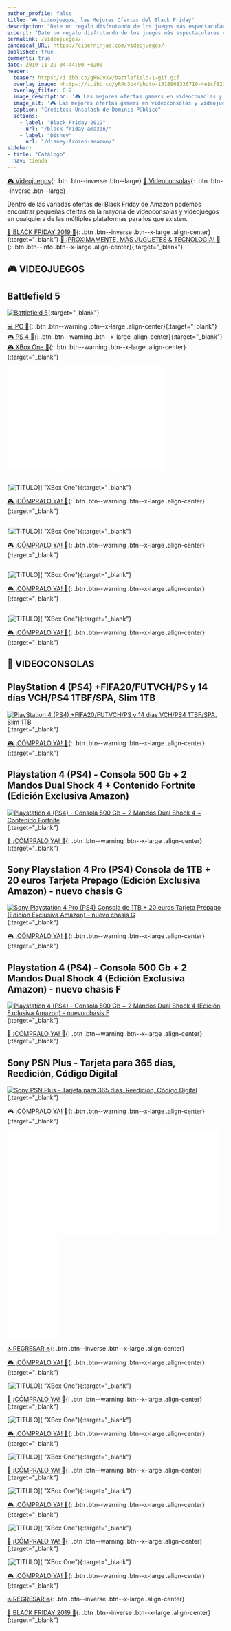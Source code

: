 ```yaml
---
author_profile: false
title: "🎮 Videojuegos, las Mejores Ofertas del Black Friday"
description: "Date un regalo disfrutando de los juegos más espectaculares con estos brillantes precios durante el Black Friday de Amazon."
excerpt: "Date un regalo disfrutando de los juegos más espectaculares con estos brillantes precios durante el Black Friday de Amazon."
permalink: /videojuegos/
canonical_URL: https://ciberninjas.com/videojuegos/
published: true
comments: true
date: 2019-11-29 04:44:00 +0200
header:
  teaser: https://i.ibb.co/gRGCvXw/battlefield-1-gif.gif
  overlay_image: hhttps://i.ibb.co/yR4c3b4/photo-1518908336710-4e1cf821d3d1-ixlib-rb-1-2.jpg
  overlay_filter: 0.2
  image_description: '🎮 Las mejores ofertas gamers en videoconsolas y videojuegos | Ciberninjas'
  image_alt: '🎮 Las mejores ofertas gamers en videoconsolas y videojuegos | Ciberninjas'
  caption: "Créditos: Unsplash de Dominio Público"
  actions:
    - label: "Black Friday 2019"
      url: "/black-friday-amazon/"
    - label: "Disney"
      url: "/disney-frozen-amazon/"
sidebar:
- title: "Catálogo"
  nav: tienda
---
```


[🎮 Videojuegos](/videojuegos/#-videojuegos){: .btn .btn--inverse .btn--large} [🎯 Videoconsolas](/videojuegos/#-videoconsolas){: .btn .btn--inverse .btn--large}

Dentro de las variadas ofertas del Black Friday de Amazon podemos encontrar pequeñas ofertas en la mayoría de videoconsolas y videojuegos en cualquiera de las múltiples plataformas para los que existen.

[🎁 BLACK FRIDAY 2019 🎁](/black-friday-amazon/){: .btn .btn--inverse .btn--x-large .align-center}{:target="_blank"}
[🧸 ¡PRÓXIMAMENTE, MÁS JUGUETES & TECNOLOGÍA! 👸](/catalogo/amazon/){: .btn .btn--info .btn--x-large .align-center}{:target="_blank"}

## 🎮 VIDEOJUEGOS

## Battlefield 5

[![Battlefield 5](https://i.ibb.co/RSnWLTz/image.png)](https://amzn.to/2XVuHtT){:target="_blank"}

[💻 PC 🎯](https://amzn.to/2Lj2zfh){: .btn .btn--warning .btn--x-large .align-center}{:target="_blank"} [🎮 PS 4 🎯](https://amzn.to/2XVuHtT){: .btn .btn--warning .btn--x-large .align-center}{:target="_blank"} [🎮 XBox One 🎯](https://amzn.to/33r5BEd){: .btn .btn--warning .btn--x-large .align-center}{:target="_blank"}

<iframe style="width:120px;height:240px;" marginwidth="0" marginheight="0" scrolling="no" frameborder="0" src="//rcm-eu.amazon-adsystem.com/e/cm?lt1=_blank&bc1=000000&IS2=1&bg1=FFFFFF&fc1=000000&lc1=0000FF&t=ciberninjas07-21&language=es_ES&o=30&p=8&l=as4&m=amazon&f=ifr&ref=as_ss_li_til&asins=B07D87MCR7&linkId=cdb5177ff8d6d9484250ba7375a049a2"></iframe> <iframe style="width:120px;height:240px;" marginwidth="0" marginheight="0" scrolling="no" frameborder="0" src="//rcm-eu.amazon-adsystem.com/e/cm?lt1=_blank&bc1=000000&IS2=1&bg1=FFFFFF&fc1=000000&lc1=0000FF&t=ciberninjas07-21&language=es_ES&o=30&p=8&l=as4&m=amazon&f=ifr&ref=as_ss_li_til&asins=B07D87SQ67&linkId=41fec9eaa0b4d0474ed5419cc0385b97"></iframe> <iframe style="width:120px;height:240px;" marginwidth="0" marginheight="0" scrolling="no" frameborder="0" src="//rcm-eu.amazon-adsystem.com/e/cm?lt1=_blank&bc1=000000&IS2=1&bg1=FFFFFF&fc1=000000&lc1=0000FF&t=ciberninjas07-21&language=es_ES&o=30&p=8&l=as4&m=amazon&f=ifr&ref=as_ss_li_til&asins=B07D85BDX9&linkId=d4be04513a5f41e67debb5f22c2c0c83"></iframe>

## 

[![TITULO]()]( "XBox One"){:target="_blank"}

[🎮 ¡CÓMPRALO YA! 🎯](){: .btn .btn--warning .btn--x-large .align-center}{:target="_blank"}

## 

[![TITULO]()]( "XBox One"){:target="_blank"}

[🎮 ¡CÓMPRALO YA! 🎯](){: .btn .btn--warning .btn--x-large .align-center}{:target="_blank"}

## 

[![TITULO]()]( "XBox One"){:target="_blank"}

[🎮 ¡CÓMPRALO YA! 🎯](){: .btn .btn--warning .btn--x-large .align-center}{:target="_blank"}

## 

[![TITULO]()]( "XBox One"){:target="_blank"}

[🎮 ¡CÓMPRALO YA! 🎯](){: .btn .btn--warning .btn--x-large .align-center}{:target="_blank"}



## 🎯 VIDEOCONSOLAS

## PlayStation 4 (PS4) +FIFA20/FUTVCH/PS y 14 días VCH/PS4 1TBF/SPA, Slim 1TB

[![PlayStation 4 (PS4) +FIFA20/FUTVCH/PS y 14 días VCH/PS4 1TBF/SPA, Slim 1TB](https://i.ibb.co/fGjztg7/image.png)](https://amzn.to/2XVYthV "PlayStation 4 + Videojuegos"){:target="_blank"}

[🎮 ¡CÓMPRALO YA! 🎯](https://amzn.to/2XVYthV){: .btn .btn--warning .btn--x-large .align-center}{:target="_blank"}

## Playstation 4 (PS4) - Consola 500 Gb + 2 Mandos Dual Shock 4 + Contenido Fortnite (Edición Exclusiva Amazon)

[![Playstation 4 (PS4) - Consola 500 Gb + 2 Mandos Dual Shock 4 + Contenido Fortnite](https://i.ibb.co/1RL19LK/image.png)](https://amzn.to/2Y0gFHw "PlayStation 4 + Videojuegos"){:target="_blank"}

[🎯 ¡CÓMPRALO YA! 🎯](https://amzn.to/2Y0gFHw){: .btn .btn--warning .btn--x-large .align-center}{:target="_blank"}

## Sony Playstation 4 Pro (PS4) Consola de 1TB + 20 euros Tarjeta Prepago (Edición Exclusiva Amazon) - nuevo chasis G

[![Sony Playstation 4 Pro (PS4) Consola de 1TB + 20 euros Tarjeta Prepago (Edición Exclusiva Amazon) - nuevo chasis G](https://i.ibb.co/CM2Js74/image.png)](https://amzn.to/35JDL7E "PlayStation 4 + Videojuegos"){:target="_blank"}

[🎮 ¡CÓMPRALO YA! 🎯](https://amzn.to/35JDL7E){: .btn .btn--warning .btn--x-large .align-center}{:target="_blank"}

## Playstation 4 (PS4) - Consola 500 Gb + 2 Mandos Dual Shock 4 (Edición Exclusiva Amazon) - nuevo chasis F

[![Playstation 4 (PS4) - Consola 500 Gb + 2 Mandos Dual Shock 4 (Edición Exclusiva Amazon) - nuevo chasis F](https://i.ibb.co/dM2WGRB/image.png)](https://amzn.to/2DshSxA "PlayStation 4 + Videojuegos"){:target="_blank"}

[🎯 ¡CÓMPRALO YA! 🎯](https://amzn.to/2DshSxA){: .btn .btn--warning .btn--x-large .align-center}{:target="_blank"}

## Sony PSN Plus - Tarjeta para 365 días, Reedición, Código Digital

[![Sony PSN Plus - Tarjeta para 365 días, Reedición, Código Digital](https://i.ibb.co/1MXQNFm/image.png)](https://amzn.to/2L3mxdQ "Tarjeta de PlayStation 4"){:target="_blank"}

[🎮 ¡CÓMPRALO YA! 🎯](https://amzn.to/2L3mxdQ){: .btn .btn--warning .btn--x-large .align-center}{:target="_blank"}

<iframe style="width:120px;height:240px;" marginwidth="0" marginheight="0" scrolling="no" frameborder="0" src="//rcm-eu.amazon-adsystem.com/e/cm?lt1=_blank&bc1=000000&IS2=1&bg1=FFFFFF&fc1=000000&lc1=0000FF&t=ciberninjas07-21&language=es_ES&o=30&p=8&l=as4&m=amazon&f=ifr&ref=as_ss_li_til&asins=B07XCXT6QY&linkId=2de579ae544850a04262bb7ce663f6bf"></iframe> <iframe style="width:120px;height:240px;" marginwidth="0" marginheight="0" scrolling="no" frameborder="0" src="//rcm-eu.amazon-adsystem.com/e/cm?lt1=_blank&bc1=000000&IS2=1&bg1=FFFFFF&fc1=000000&lc1=0000FF&t=ciberninjas07-21&language=es_ES&o=30&p=8&l=as4&m=amazon&f=ifr&ref=as_ss_li_til&asins=B07VB8Y1JP&linkId=e60d2344b4e0e01dca2952a6374f7f65"></iframe> <iframe style="width:120px;height:240px;" marginwidth="0" marginheight="0" scrolling="no" frameborder="0" src="//rcm-eu.amazon-adsystem.com/e/cm?lt1=_blank&bc1=000000&IS2=1&bg1=FFFFFF&fc1=000000&lc1=0000FF&t=ciberninjas07-21&language=es_ES&o=30&p=8&l=as4&m=amazon&f=ifr&ref=as_ss_li_til&asins=B07KBJNG14&linkId=81b0a6d00687fb6ea56e01c25157dc8d"></iframe> <iframe style="width:120px;height:240px;" marginwidth="0" marginheight="0" scrolling="no" frameborder="0" src="//rcm-eu.amazon-adsystem.com/e/cm?lt1=_blank&bc1=000000&IS2=1&bg1=FFFFFF&fc1=000000&lc1=0000FF&t=ciberninjas07-21&language=es_ES&o=30&p=8&l=as4&m=amazon&f=ifr&ref=as_ss_li_til&asins=B07KBLNZB1&linkId=bcf8e4b7b77a8d7fd8c81b767c799c99"></iframe> <iframe style="width:120px;height:240px;" marginwidth="0" marginheight="0" scrolling="no" frameborder="0" src="//rcm-eu.amazon-adsystem.com/e/cm?lt1=_blank&bc1=000000&IS2=1&bg1=FFFFFF&fc1=000000&lc1=0000FF&t=ciberninjas07-21&language=es_ES&o=30&p=8&l=as4&m=amazon&f=ifr&ref=as_ss_li_til&asins=B00MOLYU9K&linkId=b8a2cc2314c3cff8a4dfd19c5aa09e63"></iframe>

[🔝 REGRESAR 🔝](/videojuegos/#page-title){: .btn .btn--inverse .btn--x-large .align-center}

[🎮 ¡CÓMPRALO YA! 🎯](){: .btn .btn--warning .btn--x-large .align-center}{:target="_blank"}

[![TITULO]()]( "XBox One"){:target="_blank"}

[🎯 ¡CÓMPRALO YA! 🎯](){: .btn .btn--warning .btn--x-large .align-center}{:target="_blank"}

[![TITULO]()]( "XBox One"){:target="_blank"}

[🎮 ¡CÓMPRALO YA! 🎯](){: .btn .btn--warning .btn--x-large .align-center}{:target="_blank"}

[![TITULO]()]( "XBox One"){:target="_blank"}

[🎯 ¡CÓMPRALO YA! 🎯](){: .btn .btn--warning .btn--x-large .align-center}{:target="_blank"}

[![TITULO]()]( "XBox One"){:target="_blank"}

[🎮 ¡CÓMPRALO YA! 🎯](){: .btn .btn--warning .btn--x-large .align-center}{:target="_blank"}

[![TITULO]()]( "XBox One"){:target="_blank"}

[🎯 ¡CÓMPRALO YA! 🎯](){: .btn .btn--warning .btn--x-large .align-center}{:target="_blank"}

[![TITULO]()]( "XBox One"){:target="_blank"}

[🎮 ¡CÓMPRALO YA! 🎯](){: .btn .btn--warning .btn--x-large .align-center}{:target="_blank"}

[🔝 REGRESAR 🔝](/frozen-2-black-friday/#page-title){: .btn .btn--inverse .btn--x-large .align-center}

[🎁 BLACK FRIDAY 2019 🎁](/black-friday-amazon/){: .btn .btn--inverse .btn--x-large .align-center}{:target="_blank"}
